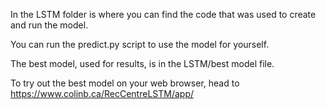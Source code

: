 In the LSTM folder is where you can find the code that was used to create and run the model.

You can run the predict.py script to use the model for yourself.

The best model, used for results, is in the LSTM/best model file.



To try out the best model on your web browser, head to https://www.colinb.ca/RecCentreLSTM/app/

